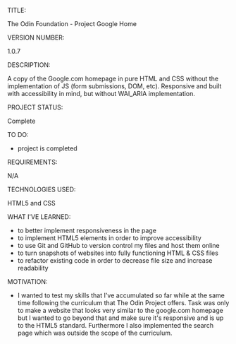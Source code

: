 TITLE: 

The Odin Foundation - Project Google Home

VERSION NUMBER: 

 1.0.7

DESCRIPTION: 

 A copy of the Google.com homepage in pure HTML and CSS without the implementation of JS (form submissions, DOM, etc). Responsive and built with accessibility in mind, but without WAI_ARIA implementation.

PROJECT STATUS: 

 Complete
 
TO DO:

 - project is completed

REQUIREMENTS: 

 N/A

TECHNOLOGIES USED: 

 HTML5 and CSS

WHAT I'VE LEARNED: 

 - to better implement responsiveness in the page
 - to implement HTML5 elements in order to improve accessibility
 - to use Git and GitHub to version control my files and host them online
 - to turn snapshots of websites into fully functioning HTML & CSS files
 - to refactor existing code in order to decrease file size and increase readability

MOTIVATION: 

- I wanted to test my skills that I've accumulated so far while at the same time following the curriculum that The Odin Project offers. Task was only to make a website that looks very similar to the google.com homepage but I wanted to go beyond that and make sure it's responsive and is up to the HTML5 standard. Furthermore I also implemented the search page which was outside the scope of the curriculum.
